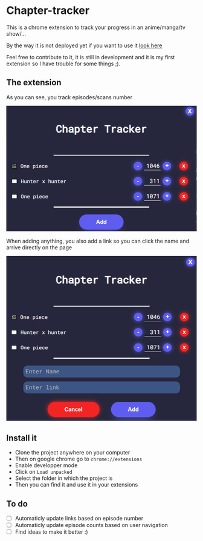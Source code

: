 # Chapter-tracker

This is a chrome extension to track your progress in an anime/manga/tv show/...

By the way it is not deployed yet if you want to use it [look here](#install-it) 

Feel free to contribute to it, it is still in development and it is my first extension so I have trouble for some things ;).

## The extension

As you can see, you track episodes/scans number

![img](/assets/01.png)

When adding anything, you also add a link so you can click the name and arrive directly on the page 

![img](/assets/02.png)

## Install it

- Clone the project anywhere on your computer
- Then on google chrome go to `chrome://extensions`
- Enable developper mode
- Click on `Load unpacked`
- Select the folder in which the project is
- Then you can find it and use it in your extensions

## To do

- [ ] Automaticly update links based on episode number
- [ ] Automaticly update episode counts based on user navigation
- [ ] Find ideas to make it better :)
